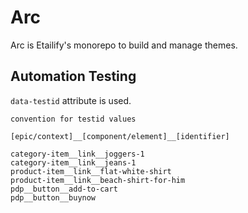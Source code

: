 # Arc

Arc is Etailify's monorepo to build and manage themes.

## Automation Testing

`data-testid` attribute is used.

```
convention for testid values

[epic/context]__[component/element]__[identifier]
```

```
category-item__link__joggers-1
category-item__link__jeans-1
product-item__link__flat-white-shirt
product-item__link__beach-shirt-for-him
pdp__button__add-to-cart
pdp__button__buynow
```
